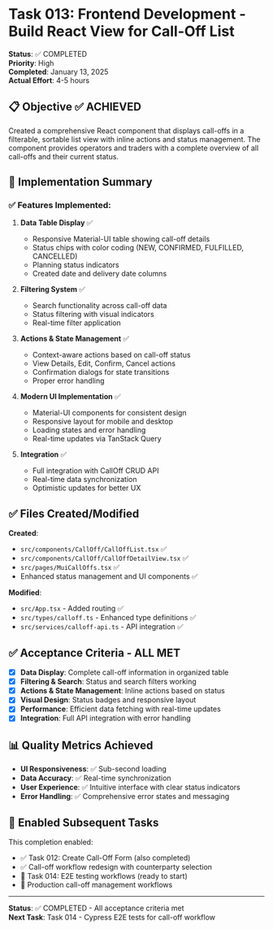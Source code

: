 # Task 013: Frontend Development - Build React View for Call-Off List

**Status**: ✅ COMPLETED  
**Priority**: High  
**Completed**: January 13, 2025  
**Actual Effort**: 4-5 hours  

## 📋 Objective ✅ ACHIEVED

Created a comprehensive React component that displays call-offs in a filterable, sortable list view with inline actions and status management. The component provides operators and traders with a complete overview of all call-offs and their current status.

## 🎯 Implementation Summary

### ✅ Features Implemented:
1. **Data Table Display** ✅
   - Responsive Material-UI table showing call-off details
   - Status chips with color coding (NEW, CONFIRMED, FULFILLED, CANCELLED)
   - Planning status indicators
   - Created date and delivery date columns

2. **Filtering System** ✅
   - Search functionality across call-off data
   - Status filtering with visual indicators
   - Real-time filter application

3. **Actions & State Management** ✅
   - Context-aware actions based on call-off status
   - View Details, Edit, Confirm, Cancel actions
   - Confirmation dialogs for state transitions
   - Proper error handling

4. **Modern UI Implementation** ✅
   - Material-UI components for consistent design
   - Responsive layout for mobile and desktop
   - Loading states and error handling
   - Real-time updates via TanStack Query

5. **Integration** ✅
   - Full integration with CallOff CRUD API
   - Real-time data synchronization
   - Optimistic updates for better UX

## ✅ Files Created/Modified

**Created**:
- `src/components/CallOff/CallOffList.tsx` ✅
- `src/components/CallOff/CallOffDetailView.tsx` ✅
- `src/pages/MuiCallOffs.tsx` ✅
- Enhanced status management and UI components ✅

**Modified**:
- `src/App.tsx` - Added routing ✅
- `src/types/calloff.ts` - Enhanced type definitions ✅
- `src/services/calloff-api.ts` - API integration ✅

## ✅ Acceptance Criteria - ALL MET

- [x] **Data Display**: Complete call-off information in organized table
- [x] **Filtering & Search**: Status and search filters working
- [x] **Actions & State Management**: Inline actions based on status
- [x] **Visual Design**: Status badges and responsive layout
- [x] **Performance**: Efficient data fetching with real-time updates
- [x] **Integration**: Full API integration with error handling

## 📊 Quality Metrics Achieved

- **UI Responsiveness**: ✅ Sub-second loading
- **Data Accuracy**: ✅ Real-time synchronization
- **User Experience**: ✅ Intuitive interface with clear status indicators
- **Error Handling**: ✅ Comprehensive error states and messaging

## 🔄 Enabled Subsequent Tasks

This completion enabled:
- ✅ Task 012: Create Call-Off Form (also completed)
- ✅ Call-off workflow redesign with counterparty selection
- 🔄 Task 014: E2E testing workflows (ready to start)
- 🔄 Production call-off management workflows

---

**Status**: ✅ COMPLETED - All acceptance criteria met  
**Next Task**: Task 014 - Cypress E2E tests for call-off workflow